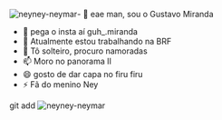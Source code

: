 ![neyney-neymar](https://github.com/user-attachments/assets/6a1df2e6-ba22-4aa6-bf60-99f5efd7c0e0)- 👋 eae man, sou o Gustavo Miranda
- 👀 pega o insta aí guh_.miranda
- 🌱 Atualmente estou trabalhando na BRF
- 💞️ Tô solteiro, procuro namoradas
- 📫 Moro no panorama II
- 😄 gosto de dar capa no firu firu
- ⚡ Fã do menino Ney

<!---
GustavoMiranda2009/GustavoMiranda2009 is a ✨ special ✨ repository because its `README.md` (this file) appears on your GitHub profile.
You can click the Preview link to take a look at your changes.
--->


git add ![neyney-neymar](https://github.com/user-attachments/assets/f1de1b2b-fe1e-4fc0-bf26-e98d1d968223)

